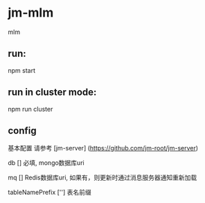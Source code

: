 # jm-mlm

mlm

## run:

npm start

## run in cluster mode:

npm run cluster

## config

基本配置 请参考 [jm-server] (https://github.com/jm-root/jm-server)

db [] 必填, mongo数据库uri

mq [] Redis数据库uri, 如果有，则更新时通过消息服务器通知重新加载

tableNamePrefix [''] 表名前缀
